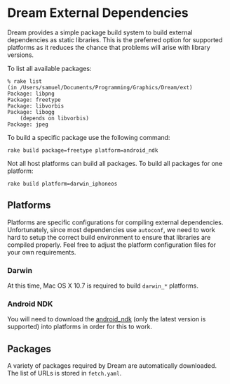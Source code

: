 Dream External Dependencies
===========================

Dream provides a simple package build system to build external dependencies as static libraries. This is the preferred option for supported platforms as it reduces the chance that problems will arise with library versions.

To list all available packages:

	% rake list
	(in /Users/samuel/Documents/Programming/Graphics/Dream/ext)
	Package: libpng
	Package: freetype
	Package: libvorbis
	Package: libogg
		(depends on libvorbis)
	Package: jpeg

To build a specific package use the following command:

	rake build package=freetype platform=android_ndk

Not all host platforms can build all packages. To build all packages for one platform:

	rake build platform=darwin_iphoneos

Platforms
---------

Platforms are specific configurations for compiling external dependencies. Unfortunately, since most dependencies use `autoconf`, we need to work hard to setup the correct build environment to ensure that libraries are compiled properly. Feel free to adjust the platform configuration files for your own requirements.

### Darwin ###

At this time, Mac OS X 10.7 is required to build `darwin_*` platforms. 

### Android NDK ###

You will need to download the [android_ndk][1] (only the latest version is supported) into platforms in order for this to work.

[1]: http://www.crystax.net/android/ndk

Packages
--------

A variety of packages required by Dream are automatically downloaded. The list of URLs is stored in `fetch.yaml`.
